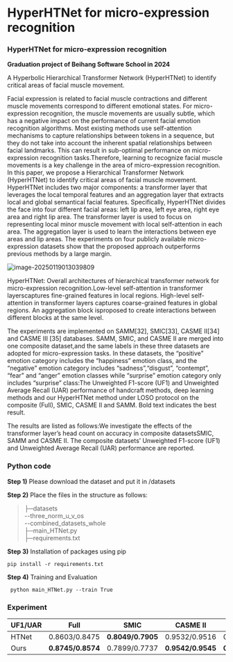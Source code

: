 # HyperHTNet for micro-expression recognition
### **HyperHTNet for micro-expression recognition**  

**Graduation project of Beihang Software School in 2024**

A  Hyperbolic Hierarchical Transformer Network (HyperHTNet) to identify critical areas of facial muscle movement.

Facial expression is related to facial muscle contractions and different muscle movements correspond to different emotional states.  For micro-expression recognition, the muscle movements are usually subtle, which has a negative impact on the performance of current facial emotion recognition algorithms.  Most existing methods use self-attention mechanisms  to capture relationships between tokens in a sequence, but they do not take into account the inherent spatial relationships between facial landmarks. This can result in sub-optimal performance on  micro-expression recognition tasks.Therefore, learning to recognize facial muscle movements is a key challenge in the area of micro-expression recognition.  In this paper, we propose a Hierarchical Transformer Network (HyperHTNet) to identify critical areas of facial muscle movement.  HyperHTNet includes two major components: a transformer layer that leverages the local temporal features and an aggregation layer that extracts local and global semantical facial features.  Specifically, HyperHTNet divides the face into four different facial areas: left lip area, left eye area, right eye area and right lip area.  The transformer layer is used to focus on representing local minor muscle movement with local self-attention in each area.  The aggregation layer is used to learn the interactions between eye areas and lip areas. The experiments on four publicly available micro-expression datasets show that the proposed approach outperforms previous methods by a large margin.

![image-20250119013039809](https://arksuzuran.oss-cn-beijing.aliyuncs.com/img/md_img/image-20250119013039809.png)

HyperHTNet: Overall architectures of hierarchical transformer network for micro-expression recognition.Low-level self-attention in transformer layerscaptures fine-grained features in local regions. High-level self-attention in transformer layers captures coarse-grained features in global regions. An aggregation block isproposed to create interactions between different blocks at the same level.

The experiments are implemented on SAMM[32], SMIC[33], CASME II[34] and CASME III [35] databases. SAMM, SMIC, and CASME II are merged into one composite dataset,and the same labels in these three datasets are adopted for micro-expression tasks. In these datasets, the “positive” emotion category includes the “happiness” emotion class, and the “negative” emotion category includes “sadness”,“disgust”, “contempt”, “fear” and “anger”
emotion classes while “surprise” emotion category only includes “surprise” class:The Unweighted F1-score (UF1) and Unweighted Average Recall (UAR) performance of handcraft methods, deep learning methods and our HyperHTNet method under LOSO protocol on the composite (Full), SMIC, CASME II and SAMM. Bold text indicates the best result.

The results are listed as follows:We investigate the effects of the transformer layer’s head count on accuracy in composite datasetsSMIC, SAMM and CASME II. The composite datasets’ Unweighted F1-score (UF1) and Unweighted Average Recall (UAR) performance are reported.

### Python code


<b>Step 1)</b> Please download the dataset and put it in /datasets

<b>Step 2)</b> Place the files in the structure as follows:
>├─datasets <br>
>--three_norm_u_v_os <br>
>--combined_datasets_whole <br>
>├─main_HTNet.py <br>
>├─requirements.txt <br>

<b>Step 3)</b> Installation of packages using pip

``` pip install -r requirements.txt ```

<b>Step 4)</b> Training and Evaluation

``` python main_HTNet.py --train True```

### Experiment

| UF1/UAR | Full              | SMIC              | CASME II          | SAMM              |
| ------- | ----------------- | ----------------- | ----------------- | ----------------- |
| HTNet   | 0.8603/0.8475     | **0.8049/0.7905** | 0.9532/0.9516     | 0.8131/0.8124     |
| Ours    | **0.8745/0.8574** | 0.7899/0.7737     | **0.9542/0.9545** | **0.8921/0.8804** |

